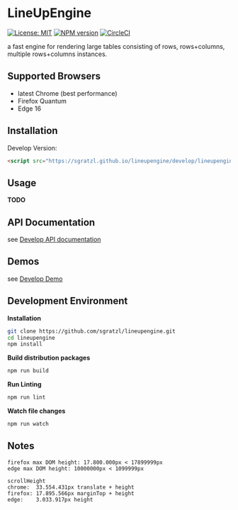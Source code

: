 LineUpEngine
============
[![License: MIT][mit-image]][mit-url] [![NPM version][npm-image]][npm-url]  [![CircleCI][ci-image]][ci-url] 

a fast engine for rendering large tables consisting of rows, rows+columns, multiple rows+columns instances. 

Supported Browsers
------------------

 * latest Chrome (best performance)
 * Firefox Quantum
 * Edge 16

Installation
------------

Develop Version:

```html
<script src="https://sgratzl.github.io/lineupengine/develop/lineupengine.min.js"></script>
```

Usage
-----

**TODO**


API Documentation
-----------------

see [Develop API documentation](https://sgratzl.github.io/lineupengine/develop/docs)

Demos
-----

see [Develop Demo](https://sgratzl.github.io/lineupengine/develop/demo)


Development Environment
-----------------------

**Installation**

```bash
git clone https://github.com/sgratzl/lineupengine.git
cd lineupengine
npm install
```

**Build distribution packages**

```bash
npm run build
```

**Run Linting**

```bash
npm run lint
```


**Watch file changes**

```bash
npm run watch
```

Notes
-----

```
firefox max DOM height: 17.800.000px < 17899999px
edge max DOM height: 10000000px < 1099999px

scrollHeight
chrome:  33.554.431px translate + height
firefox: 17.895.566px marginTop + height
edge:    3.033.917px height
```

[npm-image]: https://badge.fury.io/js/lineupengine.svg
[npm-url]: https://npmjs.org/package/lineupengine
[mit-image]: https://img.shields.io/badge/License-MIT-yellow.svg
[mit-url]: https://opensource.org/licenses/MIT
[ci-image]: https://circleci.com/gh/sgratzl/lineupengine.svg?style=shield
[ci-url]: https://circleci.com/gh/sgratzl/lineupengine
